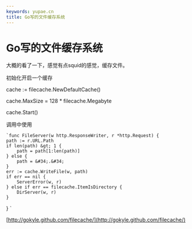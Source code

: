 ```yaml
---
keywords: yupae.cn
title: Go写的文件缓存系统
---
```


# Go写的文件缓存系统      

大概的看了一下，感觉有点squid的感觉，缓存文件。

初始化开启一个缓存

cache := filecache.NewDefaultCache()

cache.MaxSize = 128 * filecache.Megabyte

cache.Start()

调用中使用

    `func FileServer(w http.ResponseWriter, r *http.Request) {
	path := r.URL.Path
	if len(path) &gt; 1 {
		path = path[1:len(path)]
	} else {
		path = &#34;.&#34;
	}
	err := cache.WriteFile(w, path)
	if err == nil {
		ServerError(w, r)
	} else if err == filecache.ItemIsDirectory {
		DirServer(w, r)
	}
}
`

[http://gokyle.github.com/filecache/](http://gokyle.github.com/filecache/)

    